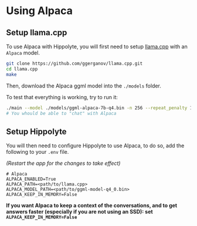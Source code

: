 # Using Alpaca

## Setup llama.cpp

To use Alpaca with Hippolyte, you will first need to setup [llama.cpp](https://github.com/ggerganov/llama.cpp) with an `Alpaca` model.

```bash
git clone https://github.com/ggerganov/llama.cpp.git
cd llama.cpp
make
```

Then, download the Alpaca ggml model into the `./models` folder.

To test that everything is working, try to run it:

```bash
./main --model ./models/ggml-alpaca-7b-q4.bin -n 256 --repeat_penalty 1 -t 8 -ins
# You whould be able to "chat" with Alpaca
```

## Setup Hippolyte

You will then need to configure Hippolyte to use Alpaca, to do so, add the following to your `.env` file.

*(Restart the app for the changes to take effect)*

```env
# Alpaca
ALPACA_ENABLED=True
ALPACA_PATH=<path/to/llama.cpp>
ALPACA_MODEL_PATH=<path/to/ggml-model-q4_0.bin>
ALPACA_KEEP_IN_MEMORY=False
```

**If you want Alpaca to keep a context of the conversations, and to get answers faster (especially if you are not using an SSD): set `ALPACA_KEEP_IN_MEMORY=False`**
